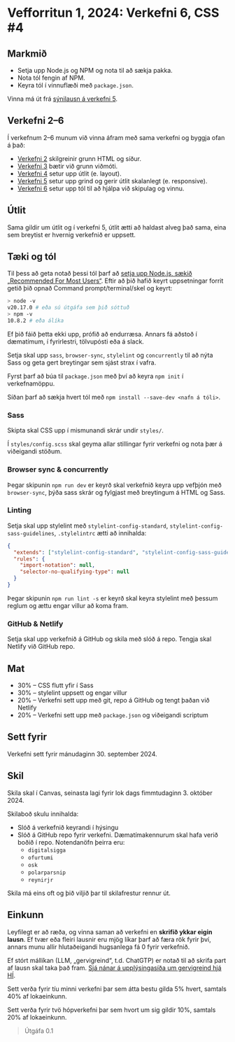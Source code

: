 # Vefforritun 1, 2024: Verkefni 6, CSS #4

## Markmið

- Setja upp Node.js og NPM og nota til að sækja pakka.
- Nota tól fengin af NPM.
- Keyra tól í vinnuflæði með `package.json`.

Vinna má út frá [sýnilausn á verkefni 5](https://github.com/vefforritun/vef1-2024-v5-synilausn).

## Verkefni 2–6

Í verkefnum 2–6 munum við vinna áfram með sama verkefni og byggja ofan á það:

- [Verkefni 2](https://github.com/vefforritun/vef1-2024-v2) skilgreinir grunn HTML og síður.
- [Verkefni 3](https://github.com/vefforritun/vef1-2024-v3) bætir við grunn viðmóti.
- [Verkefni 4](https://github.com/vefforritun/vef1-2024-v4) setur upp útlit (e. layout).
- [Verkefni 5](https://github.com/vefforritun/vef1-2024-v5) setur upp grind og gerir útlit skalanlegt (e. responsive).
- [Verkefni 6](https://github.com/vefforritun/vef1-2024-v6) setur upp tól til að hjálpa við skipulag og vinnu.

## Útlit

Sama gildir um útlit og í verkefni 5, útlit ætti að haldast alveg það sama, eina sem breytist er hvernig verkefnið er uppsett.

## Tæki og tól

Til þess að geta notað þessi tól þarf að [setja upp Node.js, sækið „Recommended For Most Users“](https://nodejs.org/en/). Eftir að þið hafið keyrt uppsetningar forrit getið þið opnað Command prompt/terminal/skel og keyrt:

```bash
> node -v
v20.17.0 # eða sú útgáfa sem þið sóttuð
> npm -v
10.8.2 # eða álíka
```

Ef þið fáið þetta ekki upp, prófið að endurræsa. Annars fá aðstoð í dæmatímum, í fyrirlestri, tölvupósti eða á slack.

Setja skal upp `sass`, `browser-sync`, `stylelint` og `concurrently` til að nýta Sass og geta gert breytingar sem sjást strax í vafra.

Fyrst þarf að búa til `package.json` með því að keyra `npm init` í verkefnamöppu.

Síðan þarf að sækja hvert tól með `npm install --save-dev <nafn á tóli>`.

### Sass

Skipta skal CSS upp í mismunandi skrár undir `styles/`.

Í `styles/config.scss` skal geyma allar stillingar fyrir verkefni og nota þær á viðeigandi stöðum.

### Browser sync & concurrently

Þegar skipunin `npm run dev` er keyrð skal verkefnið keyra upp vefþjón með `browser-sync`, þýða sass skrár og fylgjast með breytingum á HTML og Sass.

### Linting

Setja skal upp stylelint með `stylelint-config-standard`, `stylelint-config-sass-guidelines`, `.stylelintrc` ætti að innihalda:

```json
{
  "extends": ["stylelint-config-standard", "stylelint-config-sass-guidelines"],
  "rules": {
    "import-notation": null,
    "selector-no-qualifying-type": null
  }
}
```

Þegar skipunin `npm run lint -s` er keyrð skal keyra stylelint með þessum reglum og ættu engar villur að koma fram.

### GitHub & Netlify

Setja skal upp verkefnið á GitHub og skila með slóð á repo. Tengja skal Netlify við GitHub repo.

## Mat

- 30% – CSS flutt yfir í Sass
- 30% – stylelint uppsett og engar villur
- 20% – Verkefni sett upp með git, repo á GitHub og tengt þaðan við Netlify
- 20% – Verkefni sett upp með `package.json` og viðeigandi scriptum

## Sett fyrir

Verkefni sett fyrir mánudaginn 30. september 2024.

## Skil

Skila skal í Canvas, seinasta lagi fyrir lok dags fimmtudaginn 3. október 2024.

Skilaboð skulu innihalda:

- Slóð á verkefnið keyrandi í hýsingu
- Slóð á GitHub repo fyrir verkefni. Dæmatímakennurum skal hafa verið boðið í repo. Notendanöfn þeirra eru:
  - `digitalsigga`
  - `ofurtumi`
  - `osk`
  - `polarparsnip`
  - `reynirjr`

Skila má eins oft og þið viljið þar til skilafrestur rennur út.

## Einkunn

Leyfilegt er að ræða, og vinna saman að verkefni en **skrifið ykkar eigin lausn**. Ef tvær eða fleiri lausnir eru mjög líkar þarf að færa rök fyrir því, annars munu allir hlutaðeigandi hugsanlega fá 0 fyrir verkefnið.

Ef stórt mállíkan (LLM, „gervigreind“, t.d. ChatGTP) er notað til að skrifa part af lausn skal taka það fram. [Sjá nánar á upplýsingasíða um gervigreind hjá HÍ](https://gervigreind.hi.is/).

Sett verða fyrir tíu minni verkefni þar sem átta bestu gilda 5% hvert, samtals 40% af lokaeinkunn.

Sett verða fyrir tvö hópverkefni þar sem hvort um sig gildir 10%, samtals 20% af lokaeinkunn.

> Útgáfa 0.1